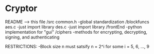 # Cryptor

README --> this file
/src
   common.h
      -global standardization
   /blockfuncs
      aes.c
        -just import library
      des.c
        -just import library
   /frontEnd
      -python implementation for "gui"
   /ciphers
      -methods for encrypting, decrypting, signing, and authenticating

RESTRICTIONS:
-Block size n must satsify n = 2^i for some i = 5, 6, ..., 9
